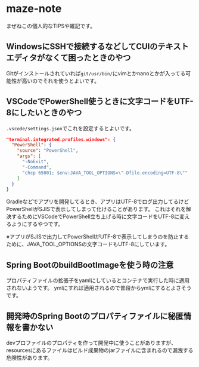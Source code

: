 # maze-note
まぜねこの個人的なTIPSや雑記です。

## WindowsにSSHで接続するなどしてCUIのテキストエディタがなくて困ったときのやつ

Gitがインストールされていれば`git/usr/bin/`にvimとかnanoとかが入ってる可能性が高いのでそれを使うとよいです。

## VSCodeでPowerShell使うときに文字コードをUTF-8にしたいときのやつ

`.vscode/settings.json`でこれを設定するとよいです。

```json
"terminal.integrated.profiles.windows": {
  "PowerShell": {
    "source": "PowerShell",
    "args": [
      "-NoExit",
      "-Command",
      "chcp 65001; $env:JAVA_TOOL_OPTIONS=\"-Dfile.encoding=UTF-8\""
    ]
  }
}
```

Gradleなどでアプリを開発してるとき、アプリはUTF-8でログ出力してるけどPowerShellがSJISで表示してしまって化けることがあります。
これはそれを解決するためにVSCodeでPowerShell立ち上げる時に文字コードをUTF-8に変えるようにするやつです。

※アプリがSJISで出力してPowerShellがUTF-8で表示してしまうのを防止するために、JAVA_TOOL_OPTIONSの文字コードもUTF-8にしています。

## Spring BootのbuildBootImageを使う時の注意

プロパティファイルの拡張子をyamlにしているとコンテナで実行した時に適用されないようです。
ymlにすれば適用されるので普段からymlにするとよさそうです。

## 開発時のSpring Bootのプロパティファイルに秘匿情報を書かない

devプロファイルのプロパティを作って開発中に使うことがありますが、
resourcesにあるファイルはビルド成果物のjarファイルに含まれるので漏洩する危険性があります。
